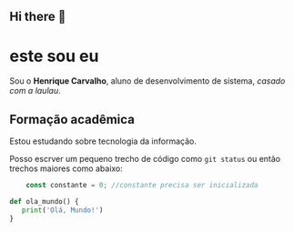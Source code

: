 ## Hi there 👋

<!--
**RickTheBestDev/RickTheBestDev** is a ✨ _special_ ✨ repository because its `README.md` (this file) appears on your GitHub profile.

Here are some ideas to get you started:

- 🔭 I’m currently working on ...
- 🌱 I’m currently learning ...
- 👯 I’m looking to collaborate on ...
- 🤔 I’m looking for help with ...
- 💬 Ask me about ...
- 📫 How to reach me: ...
- 😄 Pronouns: ...
- ⚡ Fun fact: ...
-->

# este sou eu

Sou o **Henrique Carvalho**, aluno de desenvolvimento de sistema, *casado com a laulau*.

## Formação acadêmica

Estou estudando sobre tecnologia da informação.

Posso escrver um pequeno trecho de código como `git status` ou então trechos maiores como abaixo:

```javascript
    const constante = 0; //constante precisa ser inicializada
```

```python
def ola_mundo() {
   print('Olá, Mundo!')
}
```
